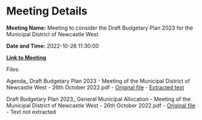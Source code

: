 # Meeting Details

**Meeting Name:** Meeting to consider the Draft Budgetary Plan 2023 for the Municipal District of Newcastle West

**Date and Time:** 2022-10-26 11:30:00

**[Link to Meeting](https://www.limerick.ie/council/whats-on/meeting-consider-draft-budgetary-plan-2023-municipal-district-newcastle-west)**

Files: 

Agenda_ Draft Budgetary Plan 2023 - Meeting of the Municipal District of Newcastle West - 26th October 2022.pdf - [Original file](https://www.limerick.ie/sites/default/files/media/documents/2022-10/00%202022-10-26%20Agenda%20Budget%20Meeting.pdf) - [Extracted text](./Agenda_%20Draft%20Budgetary%20Plan%202023%20-%20Meeting%20of%20the%20Municipal%20District%20of%20Newcastle%20West%20-%2026th%20October%202022.md)

Draft Budgetary Plan 2023_ General Municipal Allocation - Meeting of the Municipal District of Newcastle West - 26th October 2022.pdf - [Original file](https://www.limerick.ie/sites/default/files/media/documents/2022-10/01%202022-10-26%20Draft%20Budgetary%20Plan%20NCW%20GMA%202023.pdf) - Text not extracted

